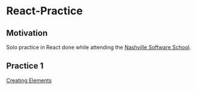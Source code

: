 # React-Practice
## Motivation
Solo practice in React done while attending the [Nashville Software School](http://nashvillesoftwareschool.com/).
## Practice 1
[Creating Elements](https://github.com/learn-co-students/react-create-element-v-000)